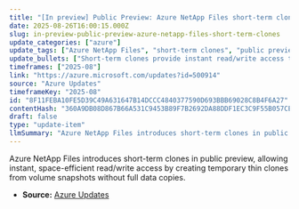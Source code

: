 ```yaml
---
title: "[In preview] Public Preview: Azure NetApp Files short-term clones"
date: 2025-08-26T16:00:15.000Z
slug: in-preview-public-preview-azure-netapp-files-short-term-clones
update_categories: ["azure"]
update_tags: ["Azure NetApp Files", "short-term clones", "public preview", "data snapshots", "storage optimization"]
update_bullets: ["Short-term clones provide instant read/write access to data.", "Clones are created as thin, temporary copies from existing volume snapshots.", "This approach eliminates the need for full data copies, saving storage capacity.", "Feature is currently in public preview.", "Ideal for software development and testing scenarios requiring quick data access."]
timeframes: ["2025-08"]
link: "https://azure.microsoft.com/updates?id=500914"
source: "Azure Updates"
timeframeKey: "2025-08"
id: "8F11FEBA10FE5D39C49A631647B14DCCC4840377590D693BBB69028C8B4F6A27"
contentHash: "360A9DB08D867B66A531C9453B89F7B2692DA88DDF1EC3C9F55B057CE42270A3"
draft: false
type: "update-item"
llmSummary: "Azure NetApp Files introduces short-term clones in public preview, allowing instant, space-efficient read/write access by creating temporary thin clones from volume snapshots without full data copies."
---
```


Azure NetApp Files introduces short-term clones in public preview, allowing instant, space-efficient read/write access by creating temporary thin clones from volume snapshots without full data copies.

- **Source:** [Azure Updates](https://azure.microsoft.com/updates?id=500914)
